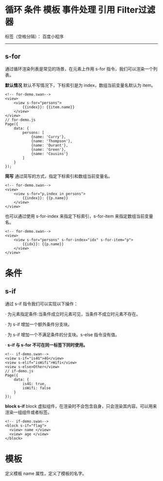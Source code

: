 # 循环 条件 模板 事件处理 引用 Filter过滤器

标签（空格分隔）： 百度小程序

---

## **s-for**
通过循环渲染列表是常见的场景，在元素上作用 s-for 指令，我们可以渲染一个列表。

**默认情况**
默认不写情况下，下标索引是为 index，数组当前变量名默认为 item。
```
<!-- for-demo.swan-->
<view>
    <view s-for="persons">
        {{index}}: {{item.name}}
    </view>
</view>
// for-demo.js
Page({
    data: {
        persons: [
            {name: 'Curry'},
            {name: 'Thompson'},
            {name: 'Durant'},
            {name: 'Green'},
            {name: 'Cousins'}
        ]
    }
});
```

**简写**
通过简写的方式，指定下标索引和数组当前变量名。
```
<!-- for-demo.swan-->
<view>
    <view s-for="p,index in persons">
        {{index}}: {{p.name}}
    </view>
</view>
```
也可以通过使用 s-for-index 来指定下标索引，s-for-item 来指定数组当前变量名。
```
<!-- for-demo.swan-->
<view>
    <view s-for="persons" s-for-index="idx" s-for-item="p">
        {{idx}}: {{p.name}}
    </view>
</view>
```

# **条件**
## **s-if**
通过 s-if 指令我们可以实现以下操作：

· 为元素指定条件:当条件成立时元素可见，当条件不成立时元素不存在。

· 为 s-if 增加一个额外条件分支块。

· 为 s-if 增加一个不满足条件的分支块。s-else 指令没有值。

· **s-if 与 s-for 不可在同一标签下同时使用。**
```
<!-- if-demo.swan-->
<view s-if="is4G">4G</view>
<view s-elif="isWifi">Wifi</view>
<view s-else>Other</view>
// if-demo.js
Page({
    data: {
        is4G: true,
        isWifi: false
    }
});
```
**block s-if**
block 虚拟组件，在渲染时不会包含自身，只会渲染其内容。可以用来渲染一组组件或者标签。
```
<!-- if-demo.swan-->
<block s-if="flag">
  <view> name </view>
  <view> age </view>
</block>
```

# 模板

定义模板
name 属性，定义了模板的名字。<template>内定义代码片段，如：
```
<!-- template-demo.swan-->
<template name="person-card">
    <view>
        <text>位置: {{pos}}</text>
        <text>姓名: {{name}}</text>
    </view>
</template>
```
使用模板
通过 is 属性，声明需要使用的模板，data 是所需要传入到模板的值，注意对象字面量的使用方法，对象字面量是三个大括号包裹。
```
<!-- template-demo.swan-->
<template is="person-card" data="{{{...person}}}" />
// template-demo.js
Page({
    data: {
        person: {name: 'Lebron James', pos: 'SF', age: 33}
    }
});
```
# 事件处理
冒泡事件如下列表展示，不在列表展示的事件均为非冒泡事件。

事件类型 | 触发时机
-----|-----
tap | 触摸后马上离开
longtap | 触摸后超过350ms再离开（推荐使用 longpress 事件代替）
longpress | 触摸后超过350ms再离开，如果是指定了事件回调函数并触发了这个事件，tap 事件将不被触发
touchstart | 触摸开始时
touchmove | 触摸后移动时
touchcancel | 触摸后被打断时，如来电等
touchend | 触摸结束时
touchforcechange | 支持 3D Touch 的 iPhone 设备，重按时会触发。

## 事件对象
默认当组件触发事件时，逻辑层绑定事件的处理函数会收到一个默认参数，即事件对象。

下面是事件对象详细属性列表：

属性 | 类型 | 说明
---|----|---
type | String | 事件的类型
timeStamp | Integer | 事件触发的时间戳（毫秒）
target | Object | 触发事件的组件的属性值集合，详细属性参见 target
currentTarget | Object | 当前组件的一些属性值集合，详细属性参见 currentTarget
detail | Object | 自定义事件对象属性列表，详细属性参见 detail
touches | Array | 触摸事件类型存在，存放当前停留在屏幕中的触摸点信息的数组，touch 详细属性参见 touch
changedTouches | Array | 触摸事件类型存在，存放当前变化的触摸点信息的数组, changedTouch changedTouch
下面是事件对象的属性为属性值集合时的详细信息。

target
属性 | 类型 | 说明
---|----|---
id | String | 触发事件组件的 id
tagName | String | 触发事件组件的类型
dataset | Object | 触发事件组件上由data-开头的自定义属性组成的集合,详细属性参见 dataset
currentTarget
属性 | 类型 | 说明
---|----|---
id | String | 事件绑定的组件的 id
tagName | String | 事件绑定的组件的类型
dataset | Object | 事件绑定的组件上由data-开头的自定义属性组成的集合,详细属性参见 dataset
detail
是自定义事件所携带的数据，具体详见组件定义中各个事件的定义。

dataset
在组件的事件被触发时，也可以传递自定义的数据。
书写方式： 以 data- 开头，多个单词由连字符-链接，不能有大写(大写会自动转成小写)，最终的 - 在 dataset 中会将连字符转成驼峰式写法。
如组件上data-car-color属性值的读取方式是: event.currentTarget.dataset.carColor。

touch
属性 | 类型 | 说明
---|----|---
identifier | Number | 触摸点的标识符
clientX, clientY | Number | 距离页面可显示区域（屏幕除去导航条）左上角的X轴与Y轴的距离
pageX, pageY | Number | 距离文档左上角的X轴与Y轴的距离
changedTouch
数据格式同 touches，指的是有变化的触摸点，如 touchstart（开始），touchmove（变化），touchend，touchcancel（结束）等。

点击事件的 detail 带有的 x, y 同 pageX, pageY 代表距离文档左上角的距离。

# 引用
SWAN 可以通过import和include来引用文件。

import
通过import和template配合使用，可以将代码分离以及复用。
```
<!-- personCard.swan-->
<template name="person-card">
    <view>
        <text>位置: {{pos}}</text>
        <text>姓名: {{name}}</text>
    </view>
</template>
```
在personCard.swan里定义了一个模板，在index.swan里引用文件，并使用它的模板。
```
<!-- index.swan-->
<import src="./person-card.swan" />
<template is="person-card" data="{{person}}" />
```
## include
通过include可以将目标模板，整个(除了 template)引入到当前的位置，相当于inline。
```
<!-- detail.swan-->
<include src="header.swan" />
<view class="detail">body</view>
<!-- header.swan-->
<view class="header">header</view>
```

include 可以将目标文件除了 `<template/>`外的整个代码引入，相当于是拷贝到 include 位置，如：
```
<!-- index.swan -->
<include src="header.swan"/>
<view> body </view>
<include src="footer.swan"/>
<!-- header.swan -->
<view> header </view>
<!-- footer.swan -->
<view> footer </view>
```
# Filter过滤器
Filter 是小程序的过滤器，结合 SWAN 模版，可以构建出页面的结构。

说明：
1. Filter 文件命名方式为:模块名.filter.js;
2. Filter 通过 export default 方式对外暴露其内部的私有函数;
3. Filter 只能导出function函数;
4. Filter 函数不能作为组件的事件回调;
5. Filter 可以创建独立得模块，也可以通过内联的形式;
6. Filter 不支持全局变量;
7. 多个 filter 标签不能出现相同的 src 属性值， module 属性的值也是标识模块的唯一 id 。
## 数据处理示例
```
// page.js
Page({
  data: {
    array: [1, 3, 6, 8, 2, 0]
  }
});
// test.filter.js
export default {
    maxin: arr => {
        var max = undefined;
        for (var i = 0; i < arr.length; ++i) {
            max = max === undefined ?
            arr[i] :
            (max >= arr[i] ? max : arr[i]);
        }
        return max;
    }
};
<!-- swan模版 -->
<view>{{swan.maxin(array)}}</view>
<filter src="./test.filter.js" module="swan"></filter>
```
## 页面输出：

8
Filter模块
Filer 代码可以编写在 swan 文件中的标签内，或以 .filter.js 为后缀名的文件内或者通过内联的形式`<filter></filter>`。 每一个 .filter.js 文件和`<filter></filter>`标签都是一个单独的模块。 每个模块都有自己独立的作用域。即在一个模块里面定义的变量与函数，默认为私有的，对其他模块不可见。
.filter.js 文件

示例：
```
export default {
    Foo: () => {
        return 'swan-foo-filter';
    },
    Bar: () => {
        return 'swan-bar-filter';
    }
}
```
`<filter>` 标签
标签可以是双闭合 `<filter></filter>` 或者单闭合 `<filter/>`，带有src属性的标签，过滤器代码要写到相应的文件里，不带有src属性的标签，过滤器代码写在标签内。



属性名 | 类型 | 说明
------- | ------- | -------
src | String | 引用 .filter.js 文件的相对路径。
module | String | 当前标签的模块名,必填字段。
**页面渲染示例**
```
<!-- swan -->
<view> {{swan.message()}} </view>
<filter module="swan">
    export default {
        message: function() {
            return 'Hello world';
        }
    }
</filter>
```
页面输出：

Hello world
注释
Filter 的注释与swan模版文件的注释方式相同。

示例代码:
```
<!-- <filter module="swan">
    function Foo() {
        return 'programer';
    }

    export default {
        test: Foo
    };
</filter> -->
```
运算符&语句&数据类型&基础类库
Filter支持javascript所有运算符、语句、数据类型和基础类库。




























